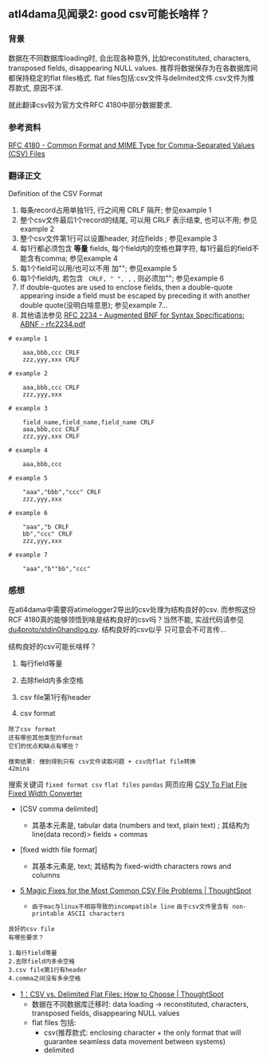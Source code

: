 ## atl4dama见闻录2: good csv可能长啥样？

### 背景
数据在不同数据库loading时, 会出现各种意外, 比如reconstituted, characters, transposed fields, disappearing NULL values.
推荐将数据保存为在各数据库间都保持稳定的flat files格式. flat files包括:csv文件与delimited文件.csv文件为推荐款式, 原因不详.

就此翻译csv较为官方文件RFC 4180中部分数据要求.

### 参考资料

[RFC 4180 - Common Format and MIME Type for Comma-Separated Values (CSV) Files](https://tools.ietf.org/html/rfc4180)

### 翻译正文

Definition of the CSV Format

1. 每条record占用单独1行, 行之间用 CRLF 隔开; 参见example 1
2. 整个csv文件最后1个record的结尾, 可以用 CRLF 表示结束, 也可以不用; 参见example 2
3. 整个csv文件第1行可以设置header, 对应fields ; 参见example 3
4. 每1行都必须包含 **等量** fields, 每个field内的空格也算字符, 每1行最后的field不能含有comma; 参见example 4
5. 每1个field可以用/也可以不用 加""; 参见example 5
6. 每1个field内, 若包含 ` CRLF, " ", ,` , 则必须加""; 参见example 6
7. If double-quotes are used to enclose fields, then a double-quote appearing inside a field must be escaped by preceding it with another double quote(没明白啥意思); 参见example 7...
8. 其他语法参见 [RFC 2234 - Augmented BNF for Syntax Specifications: ABNF - rfc2234.pdf](https://tools.ietf.org/pdf/rfc2234.pdf)
    
```
# example 1

    aaa,bbb,ccc CRLF
    zzz,yyy,xxx CRLF

# example 2

    aaa,bbb,ccc CRLF
    zzz,yyy,xxx

# example 3

    field_name,field_name,field_name CRLF
    aaa,bbb,ccc CRLF
    zzz,yyy,xxx CRLF

# example 4

    aaa,bbb,ccc

# example 5

    "aaa","bbb","ccc" CRLF
    zzz,yyy,xxx

# example 6

    "aaa","b CRLF
    bb","ccc" CRLF
    zzz,yyy,xxx

# example 7

    "aaa","b""bb","ccc"
```

### 感想
在atl4dama中需要将atimelogger2导出的csv处理为结构良好的csv. 而参照这份RCF 4180真的能够领悟到啥是结构良好的csv吗？当然不能, 实战代码请参见 [du4proto/stdin0handlog.py](https://github.com/DebugUself/du4proto/blob/atl4dama/src/stdin0handlog.py). 结构良好的csv似乎 只可意会不可言传...

结构良好的csv可能长啥样？
1. 每行field等量
2. 去除field内多余空格
3. csv file第1行有header

2. csv format

```
除了csv format
还有哪些其他类型的format
它们的优点和缺点有哪些？

搜索结果: 搜到得到只有 csv文件读取问题 + csv向flat file转换
42mins
```

搜索关键词 `fixed format csv` `flat files` `pandas`
网页应用 [CSV To Flat File Fixed Width Converter](http://www.convertcsv.com/csv-to-flat-file.htm)

- [CSV comma delimited] 
  + 其基本元素是, tabular data (numbers and text, plain text) ; 其结构为 line(data record)> fields + commas

- [fixed width file format] 
  + 其基本元素是, text; 其结构为 fixed-width characters rows and columns

- [5 Magic Fixes for the Most Common CSV File Problems | ThoughtSpot](http://www.thoughtspot.com/blog/5-magic-fixes-most-common-csv-file-problems)
  + `由于mac与linux不相容导致的incompatible line` `由于csv文件里含有 non-printable ASCII characters` 

```
良好的csv file
有哪些要求？

1.每行field等量
2.去除field内多余空格
3.csv file第1行有header
4.comma之间没有多余空格

```

- [1：CSV vs. Delimited Flat Files: How to Choose | ThoughtSpot](http://www.thoughtspot.com/blog/csv-vs-delimited-flat-files-how-choose)
  + 数据在不同数据库迁移时: data loading -> reconstituted, characters, transposed fields, disappearing NULL values
  + flat files 包括:
    * csv(推荐款式: enclosing character + the only format that will guarantee seamless data movement between systems)
    * delimited 


